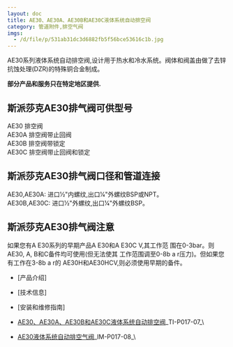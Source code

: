 ```yaml
---
layout: doc
title: AE30、AE30A、AE30B和AE30C液体系统自动排空阀
category: 管道附件,排空气阀
imgs:
  - /d/file/p/531ab31dc3d6882fb5f56bce53616c1b.jpg
---
```


AE30系列液体系统自动排空阀,设计用于热水和冷水系统。阀体和阀盖由做了去锌抗蚀处理(DZR)的特殊铜合金制成。

**部分产品和服务只在特定地区提供.**

## 斯派莎克AE30排气阀可供型号

AE30 排空阀  
AE30A 排空阀带止回阀  
AE30B 排空阀带锁定  
AE30C 排空阀带止回阀和锁定

## 斯派莎克AE30排气阀口径和管道连接

AE30,AE30A: 进口1⁄2"内螺纹,出口1⁄4"外螺纹BSP或NPT。  
AE30B,AE30C: 进口1⁄2"外螺纹,出口1⁄4"外螺纹BSP。

## 斯派莎克AE30排气阀注意

如果您有A E30系列的早期产品A E30和A E30C V,其工作范 围在0-3bar。则AE30, A, B和C备件均可使用(但无法使其 工作范围调至0-8b a r压力)。但如果您有工作在3-8b a r的 AE30H和AE30HCV,则必须使用早期的备件。

- [产品介绍]
- [技术信息]
- [安装和维修指南]

- [AE30、AE30A、AE30B和AE30C液体系统自动排空阀](https://assets.spiraxvalve.com/pdf/TI-P017-07-AE30、AE30A、AE30B和AE30C液体系统自动排空阀.pdf)\_TI-P017-07\_\

- [AE30液体系统自动排空气阀](https://assets.spiraxvalve.com/pdf/IM-P017-08-AE30液体系统自动排空气阀.pdf)\_IM-P017-08\_\
